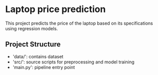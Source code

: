# Laptop price prediction
This project predicts the price of the laptop based on its specifications using regression models.

## Project Structure
- 'data/': contains dataset
- 'src/': source scripts for preprocessing and model training
- 'main.py': pipeline entry point